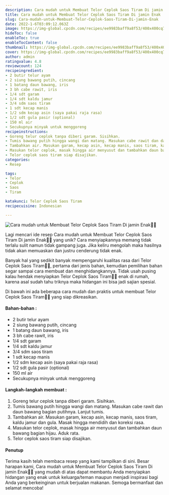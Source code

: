 ```yaml
---
description: Cara mudah untuk Membuat Telor Ceplok Saos Tiram Di jamin Enak"
title: Cara mudah untuk Membuat Telor Ceplok Saos Tiram Di jamin Enak
slug: Cara-mudah-untuk-Membuat-Telor-Ceplok-Saos-Tiram-Di-jamin-Enak
date: 2022-1-6T03:09:12.063Z
image: https://img-global.cpcdn.com/recipes/ee9983baff9a8f53/400x400cq70/photo.jpg
hideToc: false
enableToc: true
enableTocContent: false
thumbnail: https://img-global.cpcdn.com/recipes/ee9983baff9a8f53/400x400cq70/photo.jpg
cover: https://img-global.cpcdn.com/recipes/ee9983baff9a8f53/400x400cq70/photo.jpg
author: admin
ratingvalue: 4.8
reviewcount: 124
recipeingredient:
- 2 butir telur ayam
- 2 siung bawang putih, cincang
- 1 batang daun bawang, iris
- 3 bh cabe rawit, iris
- 1/4 sdt garam
- 1/4 sdt kaldu jamur
- 3/4 sdm saos tiram
- 1 sdt kecap manis
- 1/2 sdm kecap asin (saya pakai raja rasa)
- 1/2 sdt gula pasir (optional)
- 150 ml air
- Secukupnya minyak untuk menggoreng
recipeinstructions:
- Goreng telur ceplok tanpa diberi garam. Sisihkan.
- Tumis bawang putih hingga wangi dan matang. Masukan cabe rawit dan daun bawang bagian putihnya. Lanjut tumis.
- Tambahkan air. Masukan garam, kecap asin, kecap manis, saos tiram, kaldu jamur dan gula. Masak hingga mendidih dan koreksi rasa.
- Masukan telor ceplok, masak hingga air menyusut dan tambahkan daun bawang bagian hijau. Aduk rata.
- Telor ceplok saos tiram siap disajikan.
categories:
- Resep

tags:
- Telor
- Ceplok
- Saos
- Tiram

katakunci: Telor Ceplok Saos Tiram
recipecuisine: Indonesian

---
```


![Cara mudah untuk Membuat Telor Ceplok Saos Tiram Di jamin Enak👩‍🍳](https://img-global.cpcdn.com/recipes/ee9983baff9a8f53/400x400cq70/photo.jpg)

Lagi mencari ide resep Cara mudah untuk Membuat Telor Ceplok Saos Tiram Di jamin Enak👩‍🍳 yang unik? Cara menyiapkannya memang tidak terlalu sulit namun tidak gampang juga. Jika keliru mengolah maka hasilnya tidak akan memuaskan dan justru cenderung tidak enak.

Banyak hal yang sedikit banyak mempengaruhi kualitas rasa dari Telor Ceplok Saos Tiram👩‍🍳, pertama dari jenis bahan, kemudian pemilihan bahan segar sampai cara membuat dan menghidangkannya. Tidak usah pusing kalau hendak menyiapkan Telor Ceplok Saos Tiram👩‍🍳 enak di rumah, karena asal sudah tahu triknya maka hidangan ini bisa jadi sajian spesial.

Di bawah ini ada beberapa cara mudah dan praktis untuk membuat Telor Ceplok Saos Tiram👩‍🍳 yang siap dikreasikan.

<!--inarticleads1-->

#### Bahan-bahan :

- 2 butir telur ayam
- 2 siung bawang putih, cincang
- 1 batang daun bawang, iris
- 3 bh cabe rawit, iris
- 1/4 sdt garam
- 1/4 sdt kaldu jamur
- 3/4 sdm saos tiram
- 1 sdt kecap manis
- 1/2 sdm kecap asin (saya pakai raja rasa)
- 1/2 sdt gula pasir (optional)
- 150 ml air
- Secukupnya minyak untuk menggoreng

<!--inarticleads2-->

#### Langkah-langkah membuat :

1. Goreng telur ceplok tanpa diberi garam. Sisihkan.
1. Tumis bawang putih hingga wangi dan matang. Masukan cabe rawit dan daun bawang bagian putihnya. Lanjut tumis.
1. Tambahkan air. Masukan garam, kecap asin, kecap manis, saos tiram, kaldu jamur dan gula. Masak hingga mendidih dan koreksi rasa.
1. Masukan telor ceplok, masak hingga air menyusut dan tambahkan daun bawang bagian hijau. Aduk rata.
1. Telor ceplok saos tiram siap disajikan.

#### Penutup

Terima kasih telah membaca resep yang kami tampilkan di sini. Besar harapan kami, Cara mudah untuk Membuat Telor Ceplok Saos Tiram Di jamin Enak👩‍🍳 yang mudah di atas dapat membantu Anda menyiapkan hidangan yang enak untuk keluarga/teman maupun menjadi inspirasi bagi Anda yang berkeinginan untuk berjualan makanan. Semoga bermanfaat dan selamat mencoba!